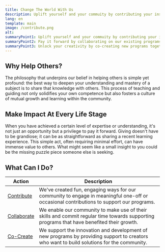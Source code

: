 ```yaml
---
title: Change The World With Us
description: Uplift yourself and your commuity by contributing your insights, collaborating on our existing programs, and co-creating new programs together with us.
lang: en
template: main
image: /contribute.png
alt: 
summaryPoint1: Uplift yourself and your commuity by contributing your insights.
summaryPoint2: Pay it forward by collaborating on our existing programs. 
summaryPoint3: Unlock your creativity by co-creating new programs together with us.
---
```


## Why Help Others?

The philosophy that underpins our belief in helping others is simple yet profound: the best way to deepen your understanding and mastery of a subject is to share that knowledge with others. This process of teaching and guiding not only solidifies your own competence but also fosters a culture of mutual growth and learning within the community.

## Make Impact At Every Life Stage

When you have achieved a certain level of expertise or understanding, it's not just an opportunity but a privilege to pay it forward. Giving doesn't have to be grandiose; it can be as straightforward as sharing a recent learning experience. This simple act, often requiring minimal effort, can have immense value to others. What might seem like a small insight to you could be the missing puzzle piece someone else is seeking.

## What Can I Do?

| Action                                                       | Description                                                                                                                   |
|--------------------------------------------------------------|-------------------------------------------------------------------------------------------------------------------------------|
| [Contribute](/make-positive-impact/contribute)               | We've created fun, engaging ways for our community to engage in meaningful one-off or occasional contributions to support our programs. |
| [Collaborate](/make-positive-impact/collaborate)             | We enable our community to make use of their skills and commit regular time towards supporting programs that have benefited their growth. |
| [Co-Create](/make-positive-impact/co-create)                 | We support the innovation and development of new programs by providing support to creators who want to build solutions for the community. |
